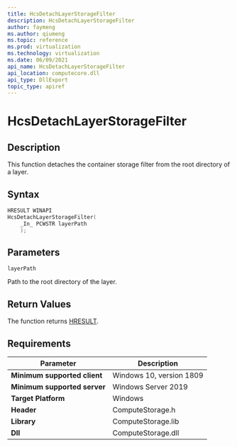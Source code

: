 ```yaml
---
title: HcsDetachLayerStorageFilter
description: HcsDetachLayerStorageFilter
author: faymeng
ms.author: qiumeng
ms.topic: reference
ms.prod: virtualization
ms.technology: virtualization
ms.date: 06/09/2021
api_name: HcsDetachLayerStorageFilter
api_location: computecore.dll
api_type: DllExport
topic_type: apiref
---
```

# HcsDetachLayerStorageFilter

## Description

This function detaches the container storage filter from the root directory of a layer.

## Syntax

```cpp
HRESULT WINAPI
HcsDetachLayerStorageFilter(
    _In_ PCWSTR layerPath
    );
```

## Parameters

`layerPath`

Path to the root directory of the layer.

## Return Values

The function returns [HRESULT](./HCSHResult.md).

## Requirements

|Parameter|Description|
|---|---|
| **Minimum supported client** | Windows 10, version 1809 |
| **Minimum supported server** | Windows Server 2019 |
| **Target Platform** | Windows |
| **Header** | ComputeStorage.h |
| **Library** | ComputeStorage.lib |
| **Dll** | ComputeStorage.dll |
